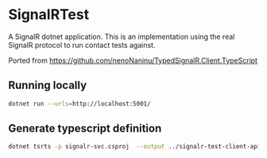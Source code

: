 # SignalRTest

A SignalR dotnet application. This is an implementation using the real SignalR protocol 
to run contact tests against. 

Ported from https://github.com/nenoNaninu/TypedSignalR.Client.TypeScript


## Running locally

```sh
dotnet run --urls=http://localhost:5001/
```

## Generate typescript definition

```sh
dotnet tsrts -p signalr-svc.csproj  --output ../signalr-test-client-api/src/generated
```


